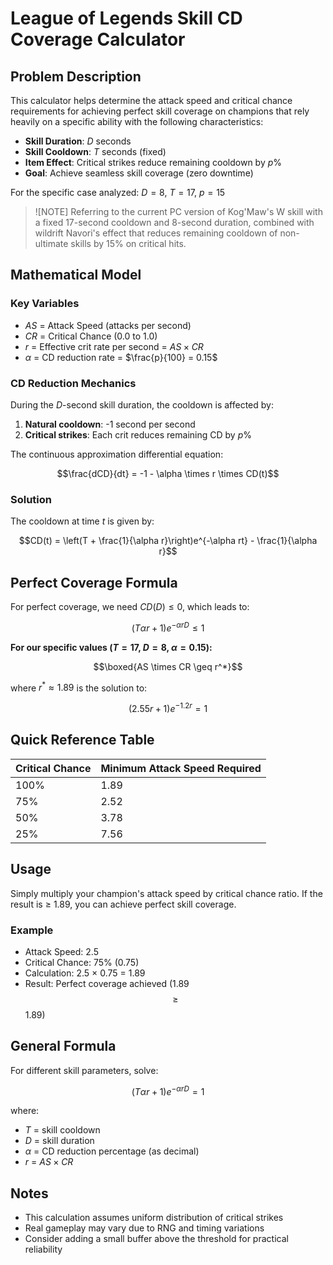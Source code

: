 # League of Legends Skill CD Coverage Calculator

## Problem Description

This calculator helps determine the attack speed and critical chance requirements for achieving perfect skill coverage on champions that rely heavily on a specific ability with the following characteristics:

- **Skill Duration**: $D$ seconds
- **Skill Cooldown**: $T$ seconds (fixed)
- **Item Effect**: Critical strikes reduce remaining cooldown by $p$%
- **Goal**: Achieve seamless skill coverage (zero downtime)

For the specific case analyzed: $D = 8$, $T = 17$, $p = 15$
> ![NOTE]
> Referring to the current PC version of Kog'Maw's W skill with a fixed 17-second cooldown and 8-second duration, combined with wildrift Navori's effect that reduces remaining cooldown of non-ultimate skills by 15% on critical hits.

## Mathematical Model

### Key Variables
- $AS$ = Attack Speed (attacks per second)
- $CR$ = Critical Chance (0.0 to 1.0)
- $r$ = Effective crit rate per second = $AS \times CR$
- $\alpha$ = CD reduction rate = $\frac{p}{100} = 0.15$

### CD Reduction Mechanics

During the $D$-second skill duration, the cooldown is affected by:
1. **Natural cooldown**: -1 second per second
2. **Critical strikes**: Each crit reduces remaining CD by $p$%

The continuous approximation differential equation:

$$\frac{dCD}{dt} = -1 - \alpha \times r \times CD(t)$$

### Solution

The cooldown at time $t$ is given by:

$$CD(t) = \left(T + \frac{1}{\alpha r}\right)e^{-\alpha rt} - \frac{1}{\alpha r}$$

## Perfect Coverage Formula

For perfect coverage, we need $CD(D) \leq 0$, which leads to:

$$\left(T\alpha r + 1\right)e^{-\alpha rD} \leq 1$$

**For our specific values ($T=17$, $D=8$, $\alpha=0.15$):**

$$\boxed{AS \times CR \geq r^*}$$

where $r^* \approx 1.89$ is the solution to:

$$(2.55r + 1)e^{-1.2r} = 1$$

## Quick Reference Table

| Critical Chance | Minimum Attack Speed Required |
|-----------------|-------------------------------|
| 100%           | 1.89                          |
| 75%            | 2.52                          |
| 50%            | 3.78                          |
| 25%            | 7.56                          |

## Usage

Simply multiply your champion's attack speed by critical chance ratio. If the result is ≥ 1.89, you can achieve perfect skill coverage.

### Example
- Attack Speed: 2.5
- Critical Chance: 75% (0.75)
- Calculation: 2.5 × 0.75 = 1.89
- Result: Perfect coverage achieved (1.89 $$\geq$$ 1.89)

## General Formula

For different skill parameters, solve:

$$\left(T\alpha r + 1\right)e^{-\alpha rD} = 1$$

where:
- $T$ = skill cooldown
- $D$ = skill duration  
- $\alpha$ = CD reduction percentage (as decimal)
- $r$ = $AS \times CR$

## Notes

- This calculation assumes uniform distribution of critical strikes
- Real gameplay may vary due to RNG and timing variations
- Consider adding a small buffer above the threshold for practical reliability
